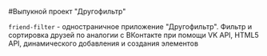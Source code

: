 #Выпукной проект "Другофильтр"

`friend-filter` - одностраничное приложение "Другофильтр". Фильтр и сортировка друзей по аналогии с ВКонтакте при помощи VK API, HTML5 API, динамического добавления и создания элементов   
